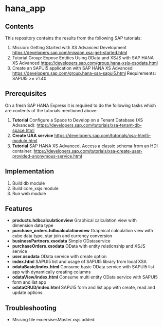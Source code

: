 # hana_app

## Contents

This repository contains the results from the following SAP tutorials:

1. Mission: Getting Started with XS Advanced Development
https://developers.sap.com/mission.xsa-get-started.html
2. Tutorial Group: Expose Entities Using OData and XSJS with SAP HANA XS Advanced
https://developers.sap.com/group.hana-xsjs-xsodata.html
3. Create an SAPUI5 application with SAP HANA XS Advanced
https://developers.sap.com/group.hana-xsa-sapui5.html
Requirements: SAPUI5 >= v1.40

## Prerequisites

On a fresh SAP HANA Express it is required to do the following tasks which are contents of the tutorials mentioned above:

1. **Tutorial** Configure a Space to Develop on a Tenant Database (XS Advanced): https://developers.sap.com/tutorials/xsa-tenant-db-space.html
2. **Create UAA service** https://developers.sap.com/tutorials/xsa-html5-module.html
3. **Tutorial** SAP HANA XS Advanced, Access a classic schema from an HDI container: https://developers.sap.com/tutorials/xsa-create-user-provided-anonymous-service.html

## Implementation

1. Build db module
2. Build core_xsjs module
3. Run web module

## Features

- **products.hdbcalculationview** Graphical calculation view with dimension data type 
- **purchase_orders.hdbcalculationview** Graphical calculation view with cube data type, star join and currency conversion
- **businessPartners.xsodata** Simple ODataservice
- **purchaseOrders.xsodata** OData with entity relationship and XSJS service 
- **user.xsodata** OData service with create option
- **index.html** SAPUI5 list and usage of SAPUI5 library from local XSA
- **odataBasic/index.html** Consume basic OData service with SAPUI5 list app with dynamically creating columns
- **odataView/index.html** Consume multi entity OData service with SAPUI5 form and list app
- **odataCRUD/index.html** SAPUI5 form and list app with create, read and update options

## Troubleshooting
- Missing file excersisesMaster.xsjs added